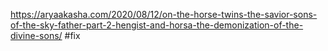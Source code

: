 https://aryaakasha.com/2020/08/12/on-the-horse-twins-the-savior-sons-of-the-sky-father-part-2-hengist-and-horsa-the-demonization-of-the-divine-sons/ #fix 
